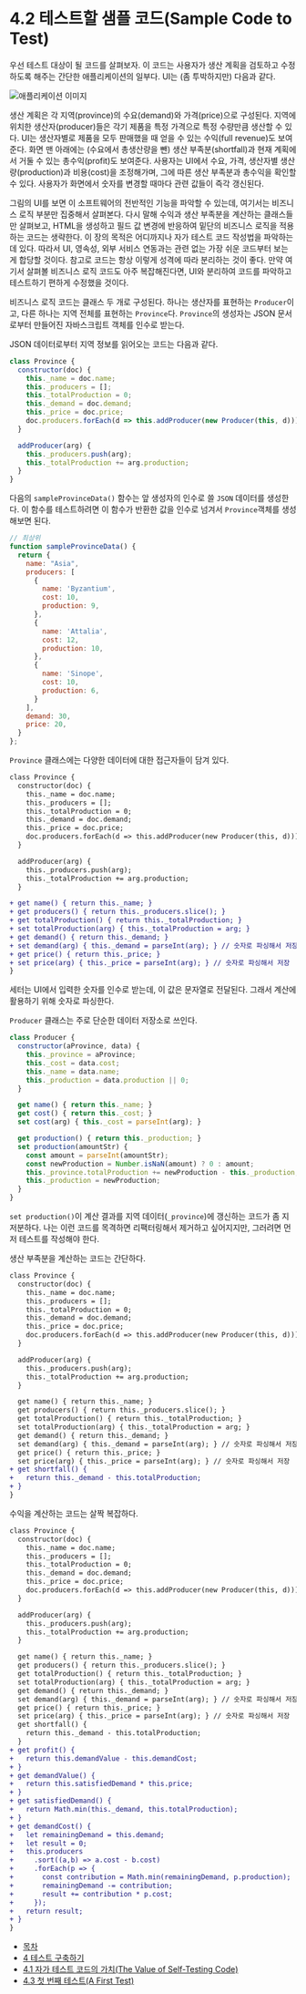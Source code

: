 # 4.2 테스트할 샘플 코드(Sample Code to Test)
우선 테스트 대상이 될 코드를 살펴보자. 이 코드는 사용자가 생산 계획을 검토하고 수정하도록 해주는 간단한 애플리케이션의 일부다. UI는 (좀 투박하지만) 다음과 같다.

![애플리케이션 이미지](4-2.png)

생산 계획은 각 지역(province)의 수요(demand)와 가격(price)으로 구성된다. 지역에 위치한 생산자(producer)들은 각기 제품을 특정 가격으로 특정 수량만큼 생산할 수 있다. UI는 생산자별로 제품을 모두 판매했을 때 얻을 수 있는 수익(full revenue)도 보여준다. 화면 맨 아래에는 (수요에서 총생산량을 뺀) 생산 부족분(shortfall)과 현재 계획에서 거둘 수 있는 총수익(profit)도 보여준다. 사용자는 UI에서 수요, 가격, 생산자별 생산량(production)과 비용(cost)을 조정해가며, 그에 따른 생산 부족분과 총수익을 확인할 수 있다. 사용자가 화면에서 숫자를 변경할 때마다 관련 값들이 즉각 갱신된다.

그림의 UI를 보면 이 소프트웨어의 전반적인 기능을 파악할 수 있는데, 여기서는 비즈니스 로직 부분만 집중해서 살펴본다. 다시 말해 수익과 생산 부족분을 계산하는 클래스들만 살펴보고, HTML을 생성하고 필드 값 변경에 반응하여 밑단의 비즈니스 로직을 적용하는 코드는 생략한다. 이 장의 목적은 어디까지나 자가 테스트 코드 작성법을 파악하는 데 있다. 따라서 UI, 영속성, 외부 서비스 연동과는 관련 없는 가장 쉬운 코드부터 보는 게 합당할 것이다. 참고로 코드는 항상 이렇게 성격에 따라 분리하는 것이 좋다. 만약 여기서 살펴볼 비즈니스 로직 코드도 아주 복잡해진다면, UI와 분리하여 코드를 파악하고 테스트하기 편하게 수정했을 것이다.

비즈니스 로직 코드는 클래스 두 개로 구성된다. 하나는 생산자를 표현하는 `Producer`이고, 다른 하나는 지역 전체를 표현하는 `Province`다. `Province`의 생성자는 JSON 문서로부터 만들어진 자바스크립트 객체를 인수로 받는다.

JSON 데이터로부터 지역 정보를 읽어오는 코드는 다음과 같다.

``` javascript
class Province {
  constructor(doc) {
    this._name = doc.name;
    this._producers = [];
    this._totalProduction = 0;
    this._demand = doc.demand;
    this._price = doc.price;
    doc.producers.forEach(d => this.addProducer(new Producer(this, d)));
  }

  addProducer(arg) {
    this._producers.push(arg);
    this._totalProduction += arg.production;
  }
}
```

다음의 `sampleProvinceData()` 함수는 앞 생성자의 인수로 쓸 `JSON` 데이터를 생성한다. 이 함수를 테스트하려면 이 함수가 반환한 값을 인수로 넘겨서 `Province`객체를 생성해보면 된다.

``` javascript
// 최상위
function sampleProvinceData() {
  return {
    name: "Asia", 
    producers: [
      {
        name: 'Byzantium',
        cost: 10,
        production: 9,
      },
      {
        name: 'Attalia',
        cost: 12,
        production: 10,
      },
      {
        name: 'Sinope',
        cost: 10,
        production: 6,
      }
    ],
    demand: 30,
    price: 20,
  }
};
```

`Province` 클래스에는 다양한 데이터에 대한 접근자들이 담겨 있다.
``` diff
class Province {
  constructor(doc) {
    this._name = doc.name;
    this._producers = [];
    this._totalProduction = 0;
    this._demand = doc.demand;
    this._price = doc.price;
    doc.producers.forEach(d => this.addProducer(new Producer(this, d)));
  }

  addProducer(arg) {
    this._producers.push(arg);
    this._totalProduction += arg.production;
  }

+ get name() { return this._name; }  
+ get producers() { return this._producers.slice(); }
+ get totalProduction() { return this._totalProduction; }
+ set totalProduction(arg) { this._totalProduction = arg; }
+ get demand() { return this._demand; }
+ set demand(arg) { this._demand = parseInt(arg); } // 숫자로 파싱해서 저장
+ get price() { return this._price; }
+ set price(arg) { this._price = parseInt(arg); } // 숫자로 파싱해서 저장
}
```

세터는 UI에서 입력한 숫자를 인수로 받는데, 이 값은 문자열로 전달된다. 그래서 계산에 활용하기 위해 숫자로 파싱한다.

`Producer` 클래스는 주로 단순한 데이터 저장소로 쓰인다.

```javascript
class Producer {
  constructor(aProvince, data) {
    this._province = aProvince;
    this._cost = data.cost;
    this._name = data.name;
    this._production = data.production || 0;
  }

  get name() { return this._name; }
  get cost() { return this._cost; }
  set cost(arg) { this._cost = parseInt(arg); }

  get production() { return this._production; }
  set production(amountStr) {
    const amount = parseInt(amountStr);
    const newProduction = Number.isNaN(amount) ? 0 : amount;
    this._province.totalProduction += newProduction - this._production;
    this._production = newProduction;
  }
}
```

`set production()`이 계산 결과를 지역 데이터(`_province`)에 갱신하는 코드가 좀 지저분하다. 나는 이런 코드를 목격하면 리팩터링해서 제거하고 싶어지지만, 그러려면 먼저 테스트를 작성해야 한다.

생산 부족분을 계산하는 코드는 간단하다.

``` diff
class Province {
  constructor(doc) {
    this._name = doc.name;
    this._producers = [];
    this._totalProduction = 0;
    this._demand = doc.demand;
    this._price = doc.price;
    doc.producers.forEach(d => this.addProducer(new Producer(this, d)));
  }

  addProducer(arg) {
    this._producers.push(arg);
    this._totalProduction += arg.production;
  }

  get name() { return this._name; }  
  get producers() { return this._producers.slice(); }
  get totalProduction() { return this._totalProduction; }
  set totalProduction(arg) { this._totalProduction = arg; }
  get demand() { return this._demand; }
  set demand(arg) { this._demand = parseInt(arg); } // 숫자로 파싱해서 저장
  get price() { return this._price; }
  set price(arg) { this._price = parseInt(arg); } // 숫자로 파싱해서 저장
+ get shortfall() {
+   return this._demand - this.totalProduction;
+ }  
}
```

수익을 계산하는 코드는 살짝 복잡하다.

``` diff
class Province {
  constructor(doc) {
    this._name = doc.name;
    this._producers = [];
    this._totalProduction = 0;
    this._demand = doc.demand;
    this._price = doc.price;
    doc.producers.forEach(d => this.addProducer(new Producer(this, d)));
  }

  addProducer(arg) {
    this._producers.push(arg);
    this._totalProduction += arg.production;
  }

  get name() { return this._name; }  
  get producers() { return this._producers.slice(); }
  get totalProduction() { return this._totalProduction; }
  set totalProduction(arg) { this._totalProduction = arg; }
  get demand() { return this._demand; }
  set demand(arg) { this._demand = parseInt(arg); } // 숫자로 파싱해서 저장
  get price() { return this._price; }
  set price(arg) { this._price = parseInt(arg); } // 숫자로 파싱해서 저장
  get shortfall() {
    return this._demand - this.totalProduction;
  }
+ get profit() {
+   return this.demandValue - this.demandCost;
+ }
+ get demandValue() {
+   return this.satisfiedDemand * this.price;
+ }
+ get satisfiedDemand() {
+   return Math.min(this._demand, this.totalProduction);
+ }
+ get demandCost() {
+   let remainingDemand = this.demand;
+   let result = 0;
+   this.producers
+     .sort((a,b) => a.cost - b.cost)
+     .forEach(p => {
+       const contribution = Math.min(remainingDemand, p.production);
+       remainingDemand -= contribution;
+       result += contribution * p.cost;
+     });
+   return result;
+ }
}
```

- [목차](https://github.com/wonder13662/refactoring-v2/blob/writing)
- [4 테스트 구축하기](https://github.com/wonder13662/refactoring-v2/blob/writing/chapter04)
- [4.1 자가 테스트 코드의 가치(The Value of Self-Testing Code)](https://github.com/wonder13662/refactoring-v2/blob/writing/chapter04/4-1.md)
- [4.3 첫 번째 테스트(A First Test)](https://github.com/wonder13662/refactoring-v2/blob/writing/chapter04/4-3.md)